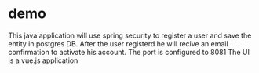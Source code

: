 # demo
This java application will use spring security to register a user and save the entity in postgres DB.
After the user registerd he will recive an email confirmation to activate his account.
The port is configured to 8081
The UI is a vue.js application 
